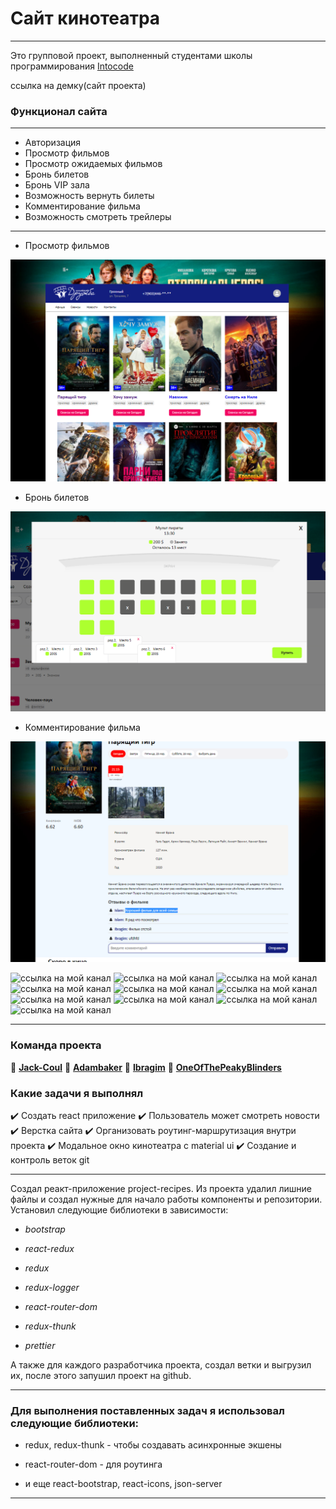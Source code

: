 # Сайт кинотеатра
***
Это групповой проект, выполненный студентами школы программирования [Intocode](https://intocode.ru/)

ссылка на демку(сайт проекта)

### Функционал сайта
***
* Авторизация
* Просмотр фильмов
* Просмотр ожидаемых фильмов
* Бронь билетов
* Бронь VIP зала
* Возможность вернуть билеты
* Комментирование фильма
* Возможность смотреть трейлеры

***

* Просмотр фильмов

![ссылка на мой канал](./src/images/logo2.png)

* Бронь билетов

![ссылка на мой канал](./src/images/logo3.png)

* Комментирование фильма

![ссылка на мой канал](./src/images/logo4.png)


![ссылка на мой канал](https://camo.githubusercontent.com/771617f2eac4ed5bc7d9ae680e4edafef9ba31bbb4d0d30ea21cf944dfa62a81/68747470733a2f2f696d672e736869656c64732e696f2f62616467652f2d52656163742d3435623864383f7374796c653d666f722d7468652d6261646765266c6f676f3d7265616374266c6f676f436f6c6f723d7768697465)  ![ссылка на мой канал](https://camo.githubusercontent.com/9bceb931d755afc93679b5b7fbdffd68403e3c6bb78fe29d1de662cac4be014a/68747470733a2f2f696d672e736869656c64732e696f2f62616467652f2d4769746875622d626c61636b3f7374796c653d666f722d7468652d6261646765266c6f676f3d676974687562266c6f676f436f6c6f723d7768697465) ![ссылка на мой канал](https://camo.githubusercontent.com/b740e23fecd51e6f8f052f4e9476bab70d99342c9c4e7f7846c7ad76761eedc9/68747470733a2f2f696d672e736869656c64732e696f2f62616467652f2d52656475782d3433303039383f7374796c653d666f722d7468652d6261646765266c6f676f3d7265647578266c6f676f436f6c6f723d7768697465) ![ссылка на мой канал](https://camo.githubusercontent.com/3828882d27e2f29f0548b26a8c05b26b35841920e3442574c4f8708edb42a87c/68747470733a2f2f696d672e736869656c64732e696f2f62616467652f2d52656475785f5468756e6b2d77686974653f7374796c653d666f722d7468652d6261646765266c6f676f3d5265647578266c6f676f436f6c6f723d343330303938) ![ссылка на мой канал](https://camo.githubusercontent.com/d18cf19d65c79ef35520feaf1dad14b897039bed509a855903af478626c4a612/68747470733a2f2f696d672e736869656c64732e696f2f62616467652f2d4a534f4e5f5365727665722d77686974653f7374796c653d666f722d7468652d6261646765266c6f676f3d4a534f4e266c6f676f436f6c6f723d626c61636b) ![ссылка на мой канал](https://camo.githubusercontent.com/a4ca6b71d62aa6f56199242308ccb9619737bc6d78aeb0599ba5978866e72789/68747470733a2f2f696d672e736869656c64732e696f2f62616467652f2d52656163745f526f757465722d626c61636b3f7374796c653d666f722d7468652d6261646765266c6f676f3d72656163742d726f75746572266c6f676f436f6c6f723d6f72616e6765) ![ссылка на мой канал](https://camo.githubusercontent.com/b8d8f86e6d867b32efe2840e427f6bfbe9cbf6d800ddb921ecc40dce578ff341/68747470733a2f2f696d672e736869656c64732e696f2f62616467652f2d50726574746965722d677265793f7374796c653d666f722d7468652d6261646765266c6f676f3d5072657474696572266c6f676f436f6c6f723d6f72616e6765) ![ссылка на мой канал](https://camo.githubusercontent.com/324ecb8e3920e6c4826b60f2afd553c8a1b6ea87782030de0eaa65bb8c8b2919/68747470733a2f2f696d672e736869656c64732e696f2f62616467652f2d4769742d4630353033323f7374796c653d666f722d7468652d6261646765266c6f676f3d676974266c6f676f436f6c6f723d7768697465) ![ссылка на мой канал](https://camo.githubusercontent.com/7f4931495ba3a8b88b75935ec00486ccb40d30b8d613829df0bdf86eaf2d8abb/68747470733a2f2f696d672e736869656c64732e696f2f62616467652f2d4e6f64656a732d3433383533643f7374796c653d666f722d7468652d6261646765266c6f676f3d4e6f64652e6a73266c6f676f436f6c6f723d7768697465) ![ссылка на мой канал](https://camo.githubusercontent.com/8648a0260432e0fd8db29d746701df764706514a806524244419a313e046e8e9/68747470733a2f2f696d672e736869656c64732e696f2f62616467652f2d4a6176615363726970742d79656c6c6f773f7374796c653d666f722d7468652d6261646765266c6f676f3d4a617661536372697074266c6f676f436f6c6f723d7768697465)

***

### Команда проекта 

:white_square_button: **[Jack-Coul](https://github.com/jack-coul)**
:white_square_button: **[Adambaker](https://github.com/adambaker786)**
:white_square_button: **[Ibragim](https://github.com/Ibragim16)**
:white_square_button: **[OneOfThePeakyBlinders](https://github.com/oneOfThePeakyBlinders)**

### Какие задачи я выполнял

 :heavy_check_mark:  Создать react приложение
 :heavy_check_mark:  Пользователь может смотреть новости
 :heavy_check_mark:  Верстка сайта
 :heavy_check_mark:  Организовать роутинг-маршрутизация внутри проекта
 :heavy_check_mark:  Модальное окно кинотеатра с material ui
 :heavy_check_mark:  Создание и контроль веток git

***

Создал реакт-приложение project-recipes.
Из проекта удалил лишние файлы и создал нужные для начало работы компоненты и репозитории.
Установил следующие библиотеки в зависимости:

* _bootstrap_

* _react-redux_

* _redux_

* _redux-logger_

* _react-router-dom_

* _redux-thunk_

* _prettier_

А также для каждого разработчика проекта, создал ветки и выгрузил их, после этого запушил проект на github.

***

### Для выполнения поставленных задач я использовал следующие библиотеки:

* redux, redux-thunk - чтобы создавать асинхронные экшены

* react-router-dom - для роутинга

* и еще react-bootstrap, react-icons, json-server

***